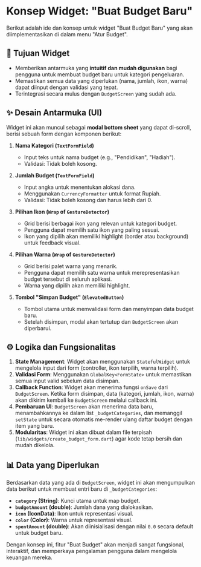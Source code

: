 # Konsep Widget: "Buat Budget Baru"

Berikut adalah ide dan konsep untuk widget "Buat Budget Baru" yang akan diimplementasikan di dalam menu "Atur Budget".

## 🎯 Tujuan Widget

- Memberikan antarmuka yang **intuitif dan mudah digunakan** bagi pengguna untuk membuat budget baru untuk kategori pengeluaran.
- Memastikan semua data yang diperlukan (nama, jumlah, ikon, warna) dapat diinput dengan validasi yang tepat.
- Terintegrasi secara mulus dengan `BudgetScreen` yang sudah ada.

## ✨ Desain Antarmuka (UI)

Widget ini akan muncul sebagai **modal bottom sheet** yang dapat di-scroll, berisi sebuah form dengan komponen berikut:

1.  **Nama Kategori (`TextFormField`)**

    - Input teks untuk nama budget (e.g., "Pendidikan", "Hadiah").
    - Validasi: Tidak boleh kosong.

2.  **Jumlah Budget (`TextFormField`)**

    - Input angka untuk menentukan alokasi dana.
    - Menggunakan `CurrencyFormatter` untuk format Rupiah.
    - Validasi: Tidak boleh kosong dan harus lebih dari 0.

3.  **Pilihan Ikon (`Wrap` of `GestureDetector`)**

    - Grid berisi berbagai ikon yang relevan untuk kategori budget.
    - Pengguna dapat memilih satu ikon yang paling sesuai.
    - Ikon yang dipilih akan memiliki highlight (border atau background) untuk feedback visual.

4.  **Pilihan Warna (`Wrap` of `GestureDetector`)**

    - Grid berisi palet warna yang menarik.
    - Pengguna dapat memilih satu warna untuk merepresentasikan budget tersebut di seluruh aplikasi.
    - Warna yang dipilih akan memiliki highlight.

5.  **Tombol "Simpan Budget" (`ElevatedButton`)**
    - Tombol utama untuk memvalidasi form dan menyimpan data budget baru.
    - Setelah disimpan, modal akan tertutup dan `BudgetScreen` akan diperbarui.

## ⚙️ Logika dan Fungsionalitas

1.  **State Management**: Widget akan menggunakan `StatefulWidget` untuk mengelola input dari form (controller, ikon terpilih, warna terpilih).
2.  **Validasi Form**: Menggunakan `GlobalKey<FormState>` untuk memastikan semua input valid sebelum data disimpan.
3.  **Callback Function**: Widget akan menerima fungsi `onSave` dari `BudgetScreen`. Ketika form disimpan, data (kategori, jumlah, ikon, warna) akan dikirim kembali ke `BudgetScreen` melalui callback ini.
4.  **Pembaruan UI**: `BudgetScreen` akan menerima data baru, menambahkannya ke dalam list `_budgetCategories`, dan memanggil `setState` untuk secara otomatis me-render ulang daftar budget dengan item yang baru.
5.  **Modularitas**: Widget ini akan dibuat dalam file terpisah (`lib/widgets/create_budget_form.dart`) agar kode tetap bersih dan mudah dikelola.

## 📊 Data yang Diperlukan

Berdasarkan data yang ada di `BudgetScreen`, widget ini akan mengumpulkan data berikut untuk membuat entri baru di `_budgetCategories`:

- **`category` (String)**: Kunci utama untuk map budget.
- **`budgetAmount` (double)**: Jumlah dana yang dialokasikan.
- **`icon` (IconData)**: Ikon untuk representasi visual.
- **`color` (Color)**: Warna untuk representasi visual.
- **`spentAmount` (double)**: Akan diinisialisasi dengan nilai `0.0` secara default untuk budget baru.

Dengan konsep ini, fitur "Buat Budget" akan menjadi sangat fungsional, interaktif, dan memperkaya pengalaman pengguna dalam mengelola keuangan mereka.
